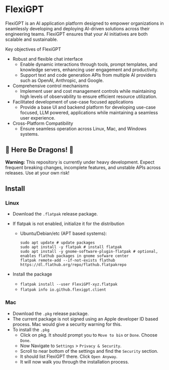 # FlexiGPT

FlexiGPT is an AI application platform designed to empower organizations in seamlessly developing and deploying AI-driven solutions across their engineering teams. FlexiGPT ensures that your AI initiatives are both scalable and sustainable.

Key objectives of FlexiGPT

- Robust and flexible chat interface
  - Enable dynamic interactions through tools, prompt templates, and knowledge servers, enhancing user engagement and productivity.
  - Support text and code generation APIs from multiple AI providers such as OpenAI, Anthropic, and Google.
- Comprehensive control mechanisms
  - Implement user and cost management controls while maintaining high levels of observability to ensure efficient resource utilization.
- Facilitated development of use-case focused applications
  - Provide a base UI and backend platform for developing use-case focused, LLM powered, applications while maintaining a seamless user experience.
- Cross-Platform Compatibility
  - Ensure seamless operation across Linux, Mac, and Windows systems.

## 🐉 Here Be Dragons! 🐉

**Warning:** This repository is currently under heavy development. Expect frequent breaking changes, incomplete features, and unstable APIs across releases. Use at your own risk!

## Install

### Linux

- Download the `.flatpak` release package.
- If flatpak is not enabled, initialize it for the distribution

  - Ubuntu/Debian/etc (APT based systems):

    ```shell
    sudo apt update # update packages
    sudo apt install -y flatpak # install flatpak
    sudo apt install -y gnome-software-plugin-flatpak # optional, enables flathub packages in gnome sofware center
    flatpak remote-add --if-not-exists flathub https://dl.flathub.org/repo/flathub.flatpakrepo
    ```

- Install the package
  - `flatpak install --user FlexiGPT-xyz.flatpak`
  - `flatpak info io.github.flexigpt.client`

### Mac

- Download the `.pkg` release package.
- The current package is not signed using an Apple developer ID based process. Mac would give a security warning for this.
- To install the `.pkg`
  - Click on pkg. It should prompt you to `Move to bin` or `Done`. Choose `Done`.
  - Now Navigate to `Settings` > `Privacy & Security`.
  - Scroll to near bottom of the settings and find the `Security` section.
  - It should list FlexiGPT there. Click `Open Anyway`.
  - It will now walk you through the installation process.
